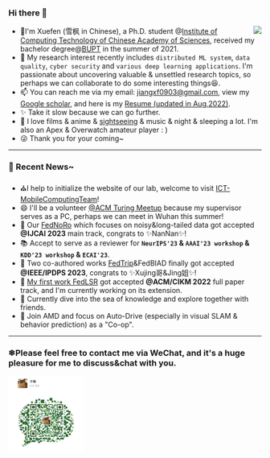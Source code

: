 ### Hi there 👋


<img align="right" src="https://github-readme-stats.vercel.app/api?username=sprinter1999&show_icons=true&icon_color=0366d6&bg_color=ffffff&hide_title=true" />


- 🍁I'm Xuefen (雪枫 in Chinese), a Ph.D. student @[Institute of Computing Technology of Chinese Academy of Sciences](http://www.ict.ac.cn/), received my bachelor degree@[BUPT](https://scs.bupt.edu.cn/) in the summer of 2021.
- 🌱 My research interest recently includes `distributed ML system`, `data quality`,  `cyber security` and `various deep learning applications`. I'm passionate about uncovering valuable & unsettled research topics, so perhaps we can collaborate to do some interesting things😆.
- 📫 You can reach me via my email: jiangxf0903@gmail.com, view my [Google scholar](https://scholar.google.com/citations?user=ccOCPpEAAAAJ), and here is my [Resume (updated in Aug,2022)](https://github.com/Sprinter1999/Resume/blob/main/Xuefeng_Jiang_Resume.pdf).
- ✨ Take it slow because we can go further.
- 🌼 I love films & anime & [sightseeing](https://www.instagram.com/snowmaker1999/) & music & night & sleeping a lot. I'm also an Apex & Overwatch amateur player : )
- 😜 Thank you for your coming~
<!--
**Sprinter1999/Sprinter1999** is a ✨ _special_ ✨ repository because its `README.md` (this file) appears on your GitHub profile.

Here are some ideas to get you started:

- 🔭 I’m currently working on ...
- 🌱 I’m currently learning ...
- 👯 I’m looking to collaborate on ...
- 🤔 I’m looking for help with ...
- 💬 Ask me about ...
- 📫 How to reach me: ...
- 😄 Pronouns: ...
- ⚡ Fun fact: ...
-->

----

### 💬 Recent News~
- ⛪I help to initialize the website of our lab, welcome to visit [ICT-MobileComputingTeam](https://sprinter1999.github.io/ICT-MobileComputingTeam/)!
- 😄 I'll be a volunteer [@ACM Turing Meetup](https://www.acmturc.com/2023/cn/index.html) because my supervisor serves as a PC, perhaps we can meet in Wuhan this summer!
- 🎉 Our [FedNoRo](https://github.com/wnn2000/FedNoRo) which focuses on noisy&long-tailed data got accepted **@IJCAI 2023** main track, congrats to ✨NanNan✨!
- 📚 Accept to serve as a reviewer for **`NeurIPS'23` & `AAAI'23 workshop` & `KDD'23 workshop` & `ECAI'23`**.
- 🎉 Two co-authored works [FedTrip](https://arxiv.org/abs/2304.05824)&FedBIAD finally got accepted **@IEEE/IPDPS 2023**, congrats to ✨Xujing哥&Jing姐✨!
- 🗽 [My first work FedLSR](https://github.com/Sprinter1999/FedLSR) got accepted **@ACM/CIKM 2022** full paper track, and I'm currently working on its extension.
- 📖 Currently dive into the sea of knowledge and explore together with friends.
- 🚗 Join AMD and focus on Auto-Drive (especially in visual SLAM & behavior prediction) as a "Co-op".
----
### ❄Please feel free to contact me via WeChat, and it's a huge pleasure for me to discuss&chat with you.
<img src="wx.jpg" alt="drawing" width="150"/>
